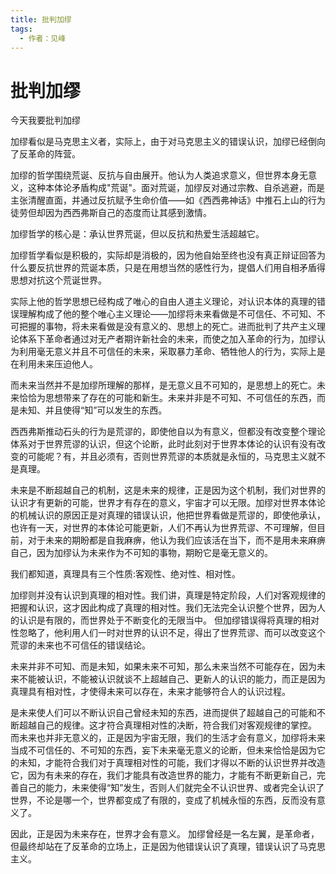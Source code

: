 ```yaml
---
title: 批判加缪
tags:
  - 作者：见峰
---
```


# 批判加缪

今天我要批判加缪

加缪看似是马克思主义者，实际上，由于对马克思主义的错误认识，加缪已经倒向了反革命的阵营。

加缪的哲学围绕荒诞、反抗与自由展开。他认为人类追求意义，但世界本身无意义，这种本体论矛盾构成"荒诞"。面对荒诞，加缪反对通过宗教、自杀逃避，而是主张清醒直面，并通过反抗赋予生命价值——如《西西弗神话》中推石上山的行为徒劳但却因为西西弗斯自己的态度而让其感到激情。

加缪哲学的核心是：承认世界荒诞，但以反抗和热爱生活超越它。

加缪哲学看似是积极的，实际却是消极的，因为他自始至终也没有真正辩证回答为什么要反抗世界的荒诞本质，只是在用想当然的感性行为，提倡人们用自相矛盾得思想对抗这个荒诞世界。

实际上他的哲学思想已经构成了唯心的自由人道主义理论，对认识本体的真理的错误理解构成了他的整个唯心主义理论——加缪将未来看做是不可信任、不可知、不可把握的事物，将未来看做是没有意义的、思想上的死亡。进而批判了共产主义理论体系下革命者通过对无产者期许新社会的未来，而使之加入革命的行为，加缪认为利用毫无意义并且不可信任的未来，采取暴力革命、牺牲他人的行为，实际上是在利用未来压迫他人。

而未来当然并不是加缪所理解的那样，是无意义且不可知的，是思想上的死亡。未来恰恰为思想带来了存在的可能和新生。未来并非是不可知、不可信任的东西，而是未知、并且使得“知”可以发生的东西。

西西弗斯推动石头的行为是荒谬的，即使他自以为有意义，但都没有改变整个理论体系对于世界荒谬的认识，但这个论断，此时此刻对于世界本体论的认识有没有改变的可能呢？有，并且必须有，否则世界荒谬的本质就是永恒的，马克思主义就不是真理。

未来是不断超越自己的机制，这是未来的规律，正是因为这个机制，我们对世界的认识才有更新的可能，世界才有存在的意义，宇宙才可以无限。加缪对世界本体论的机械认识的原因正是对真理的错误认识，他把世界看做是荒谬的，即使他承认，也许有一天，对世界的本体论可能更新，人们不再认为世界荒谬、不可理解，但目前，对于未来的期盼都是自我麻痹，他认为我们应该活在当下，而不是用未来麻痹自己，因为加缪认为未来作为不可知的事物，期盼它是毫无意义的。

我们都知道，真理具有三个性质:客观性、绝对性、相对性。

加缪则并没有认识到真理的相对性。我们讲，真理是特定阶段，人们对客观规律的把握和认识，这才因此构成了真理的相对性。我们无法完全认识整个世界，因为人的认识是有限的，而世界处于不断变化的无限当中。
但加缪错误得将真理的相对性忽略了，他利用人们一时对世界的认识不足，得出了世界荒谬、而可以改变这个荒谬的未来也不可信任的错误结论。

未来并非不可知、而是未知，如果未来不可知，那么未来当然不可能存在，因为未来不能被认识，不能被认识就谈不上超越自己、更新人的认识的能力，而正是因为真理具有相对性，才使得未来可以存在，未来才能够符合人的认识过程。

是未来使人们可以不断认识自己曾经未知的东西，进而提供了超越自己的可能和不断超越自己的规律。这才符合真理相对性的决断，符合我们对客观规律的掌控。
而未来也并非无意义的，正是因为宇宙无限，我们的生活才会有意义，加缪将未来当成不可信任的、不可知的东西，妄下未来毫无意义的论断，但未来恰恰是因为它的未知，才能符合我们对于真理相对性的可能，我们才得以不断的认识世界并改造它，因为有未来的存在，我们才能具有改造世界的能力，才能有不断更新自己，完善自己的能力，未来使得“知”发生，否则人们就完全不认识世界、或者完全认识了世界，不论是哪一个，世界都变成了有限的，变成了机械永恒的东西，反而没有意义了。

因此，正是因为未来存在，世界才会有意义。
加缪曾经是一名左翼，是革命者，但最终却站在了反革命的立场上，正是因为他错误认识了真理，错误认识了马克思主义。